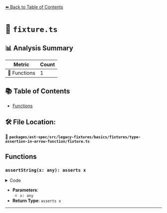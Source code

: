 [⬅️ Back to Table of Contents](../../../../../../../index.md)

# 📄 `fixture.ts`

## 📊 Analysis Summary

| Metric | Count |
|--------|-------|
| 🔧 Functions | 1 |

## 📚 Table of Contents

- [Functions](#functions)

## 🛠️ File Location:
📂 **`packages/ast-spec/src/legacy-fixtures/basics/fixtures/type-assertion-in-arrow-function/fixture.ts`**

## Functions

### `assertString(x: any): asserts x`

<details><summary>Code</summary>

```ts
(x: any): asserts x => {
  return;
}
```
</details>

- **Parameters**:
  - `x: any`
- **Return Type**: `asserts x`

---